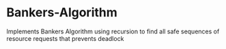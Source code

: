 # Bankers-Algorithm
Implements Bankers Algorithm using recursion to find all safe sequences of resource requests that prevents deadlock
